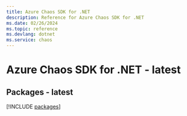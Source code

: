 ```yaml
---
title: Azure Chaos SDK for .NET
description: Reference for Azure Chaos SDK for .NET
ms.date: 02/26/2024
ms.topic: reference
ms.devlang: dotnet
ms.service: chaos
---
```

# Azure Chaos SDK for .NET - latest
## Packages - latest
[!INCLUDE [packages](chaos-index.md)]